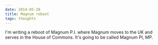 ```yaml
---
date: 2014-05-28
title: Magnum reboot
tags: thoughts
---
```


I'm writing a reboot of Magnum P.I. where Magnum moves to the UK and serves in the House of Commons. It's going to be called Magnum PI, MP.